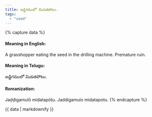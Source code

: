 ```yaml
---
title: జడ్డిగములో మిడతపోటు.
tags:
  - "seed"
---
```


{% capture data %}
#### Meaning in English:
A grasshopper eating the seed in the drilling machine.
Premature ruin.

#### Meaning in Telugu:
జడ్డిగములో మిడతపోటు.

#### Romanization:
Jaḍḍigamulō miḍatapōṭu.
Jaddigamulo midatapotu.
{% endcapture %}

{{ data | markdownify }}

